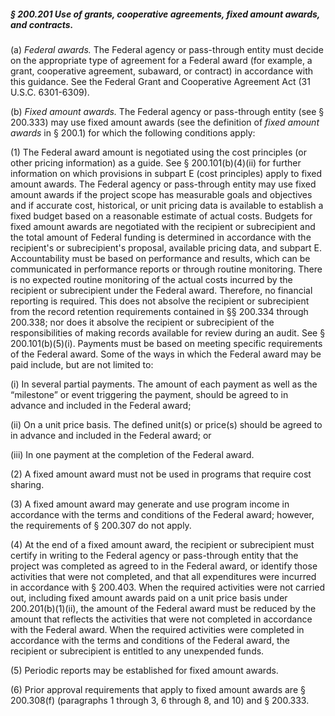 ##### § 200.201 Use of grants, cooperative agreements, fixed amount awards, and contracts. #####

(a) *Federal awards.* The Federal agency or pass-through entity must decide on the appropriate type of agreement for a Federal award (for example, a grant, cooperative agreement, subaward, or contract) in accordance with this guidance. See the Federal Grant and Cooperative Agreement Act (31 U.S.C. 6301-6309).

(b) *Fixed amount awards.* The Federal agency or pass-through entity (see § 200.333) may use fixed amount awards (see the definition of *fixed amount awards* in § 200.1) for which the following conditions apply:

(1) The Federal award amount is negotiated using the cost principles (or other pricing information) as a guide. See § 200.101(b)(4)(ii) for further information on which provisions in subpart E (cost principles) apply to fixed amount awards. The Federal agency or pass-through entity may use fixed amount awards if the project scope has measurable goals and objectives and if accurate cost, historical, or unit pricing data is available to establish a fixed budget based on a reasonable estimate of actual costs. Budgets for fixed amount awards are negotiated with the recipient or subrecipient and the total amount of Federal funding is determined in accordance with the recipient's or subrecipient's proposal, available pricing data, and subpart E. Accountability must be based on performance and results, which can be communicated in performance reports or through routine monitoring. There is no expected routine monitoring of the actual costs incurred by the recipient or subrecipient under the Federal award. Therefore, no financial reporting is required. This does not absolve the recipient or subrecipient from the record retention requirements contained in §§ 200.334 through 200.338; nor does it absolve the recipient or subrecipient of the responsibilities of making records available for review during an audit. See § 200.101(b)(5)(i). Payments must be based on meeting specific requirements of the Federal award. Some of the ways in which the Federal award may be paid include, but are not limited to:

(i) In several partial payments. The amount of each payment as well as the “milestone” or event triggering the payment, should be agreed to in advance and included in the Federal award;

(ii) On a unit price basis. The defined unit(s) or price(s) should be agreed to in advance and included in the Federal award; or

(iii) In one payment at the completion of the Federal award.

(2) A fixed amount award must not be used in programs that require cost sharing.

(3) A fixed amount award may generate and use program income in accordance with the terms and conditions of the Federal award; however, the requirements of § 200.307 do not apply.

(4) At the end of a fixed amount award, the recipient or subrecipient must certify in writing to the Federal agency or pass-through entity that the project was completed as agreed to in the Federal award, or identify those activities that were not completed, and that all expenditures were incurred in accordance with § 200.403. When the required activities were not carried out, including fixed amount awards paid on a unit price basis under 200.201(b)(1)(ii), the amount of the Federal award must be reduced by the amount that reflects the activities that were not completed in accordance with the Federal award. When the required activities were completed in accordance with the terms and conditions of the Federal award, the recipient or subrecipient is entitled to any unexpended funds.

(5) Periodic reports may be established for fixed amount awards.

(6) Prior approval requirements that apply to fixed amount awards are § 200.308(f) (paragraphs 1 through 3, 6 through 8, and 10) and § 200.333.